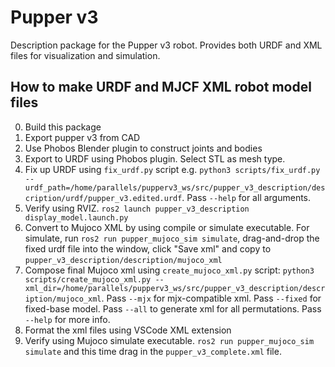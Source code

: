 # Pupper v3
Description package for the Pupper v3 robot. Provides both URDF and XML files for visualization and simulation.

## How to make URDF and MJCF XML robot model files
0. Build this package
1. Export pupper v3 from CAD
2. Use Phobos Blender plugin to construct joints and bodies
3. Export to URDF using Phobos plugin. Select STL as mesh type.
4. Fix up URDF using `fix_urdf.py` script e.g. `python3 scripts/fix_urdf.py --urdf_path=/home/parallels/pupperv3_ws/src/pupper_v3_description/description/urdf/pupper_v3.edited.urdf`. Pass `--help` for all arguments.
5. Verify using RVIZ. `ros2 launch pupper_v3_description display_model.launch.py`
5. Convert to Mujoco XML by using compile or simulate executable. For simulate, run `ros2 run pupper_mujoco_sim simulate`, drag-and-drop the fixed urdf file into the window, click "Save xml" and copy to `pupper_v3_description/description/mujoco_xml`
6. Compose final Mujoco xml using `create_mujoco_xml.py` script: `python3 scripts/create_mujoco_xml.py --xml_dir=/home/parallels/pupperv3_ws/src/pupper_v3_description/description/mujoco_xml`. Pass `--mjx` for mjx-compatible xml. Pass `--fixed` for fixed-base model. Pass `--all` to generate xml for all permutations. Pass `--help` for more info.
7. Format the xml files using VSCode XML extension
8. Verify using Mujoco simulate executable. `ros2 run pupper_mujoco_sim simulate` and this time drag in the `pupper_v3_complete.xml` file.